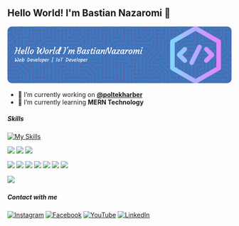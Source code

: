 ## Hello World! I'm Bastian Nazaromi 👋

![Bastian Nazaromi](img/github-header.png)

<!--
**bastiannazaromi/bastiannazaromi** is a ✨ _special_ ✨ repository because its `README.md` (this file) appears on your GitHub profile.

Here are some ideas to get you started:

- 🔭 I’m currently working on ...
- 🌱 I’m currently learning ...
- 👯 I’m looking to collaborate on ...
- 🤔 I’m looking for help with ...
- 💬 Ask me about ...
- 📫 How to reach me: ...
- 😄 Pronouns: ...
- ⚡ Fun fact: ...
-->

-   🔭 I’m currently working on [**@poltekharber**](https://poltekharber.ac.id)
-   🌱 I’m currently learning **MERN Technology**

##### Skills

[![My Skills](https://skillicons.dev/icons?i=html,css,js,php,python,cpp&theme=light)](https://skillicons.dev)

<img src="https://img.shields.io/badge/MySQL-005C84?style=for-the-badge&logo=mysql&logoColor=white" /> <img src="https://img.shields.io/badge/MongoDB-4EA94B?style=for-the-badge&logo=mongodb&logoColor=white" /> <img src="https://img.shields.io/badge/firebase-ffca28?style=for-the-badge&logo=firebase&logoColor=black" />

<img src="https://img.shields.io/badge/Codeigniter-EF4223?style=for-the-badge&logo=codeigniter&logoColor=white" /> <img src="https://img.shields.io/badge/Laravel-FF2D20?style=for-the-badge&logo=laravel&logoColor=white" /> <img src="https://img.shields.io/badge/Node%20js-339933?style=for-the-badge&logo=nodedotjs&logoColor=white" /> <img src="https://img.shields.io/badge/Express%20js-000000?style=for-the-badge&logo=express&logoColor=white" /> <img src="https://img.shields.io/badge/React-20232A?style=for-the-badge&logo=react&logoColor=61DAFB" /> <img src="https://img.shields.io/badge/Arduino-00979D?style=for-the-badge&logo=Arduino&logoColor=white" /> <img src="https://img.shields.io/badge/Raspberry%20Pi-A22846?style=for-the-badge&logo=Raspberry%20Pi&logoColor=white" />

<img src="https://img.shields.io/badge/GIT-E44C30?style=for-the-badge&logo=git&logoColor=white" />

##### Contact with me

[![Instagram](https://img.shields.io/badge/Instagram-E4405F?style=for-the-badge&logo=instagram&logoColor=white)](https://instagram.com/bastian.nazaromi) [![Facebook](https://img.shields.io/badge/Facebook-1877F2?style=for-the-badge&logo=facebook&logoColor=white)](https://facebook.com/bastian.nazaromi) [![YouTube](https://img.shields.io/badge/YouTube-FF0000?style=for-the-badge&logo=youtube&logoColor=white)](https://www.youtube.com/@maykomputer5117) [![LinkedIn](https://img.shields.io/badge/LinkedIn-0077B5?style=for-the-badge&logo=linkedin&logoColor=white)](https://linkedin.com/in/bastian-nazaromi-9950a8198)
